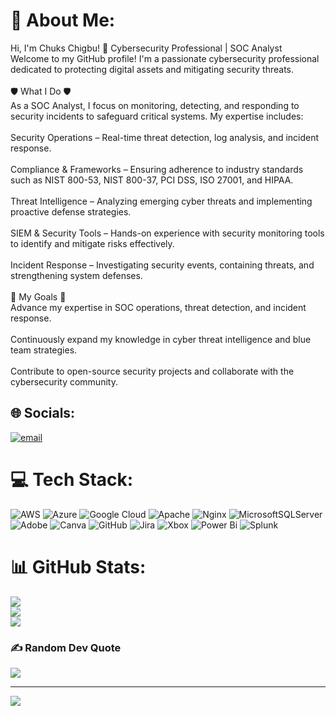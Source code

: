 # 💫 About Me:
Hi, I'm Chuks Chigbu! 🔐 Cybersecurity Professional | SOC Analyst<br>Welcome to my GitHub profile! I'm a passionate cybersecurity professional dedicated to protecting digital assets and mitigating security threats.<br><br>🛡️ What I Do 🛡️<br>As a SOC Analyst, I focus on monitoring, detecting, and responding to security incidents to safeguard critical systems. My expertise includes:<br><br>Security Operations – Real-time threat detection, log analysis, and incident response.<br><br>Compliance & Frameworks – Ensuring adherence to industry standards such as NIST 800-53, NIST 800-37, PCI DSS, ISO 27001, and HIPAA.<br><br>Threat Intelligence – Analyzing emerging cyber threats and implementing proactive defense strategies.<br><br>SIEM & Security Tools – Hands-on experience with security monitoring tools to identify and mitigate risks effectively.<br><br>Incident Response – Investigating security events, containing threats, and strengthening system defenses.<br><br>🎯 My Goals 🎯<br>Advance my expertise in SOC operations, threat detection, and incident response.<br><br>Continuously expand my knowledge in cyber threat intelligence and blue team strategies.<br><br>Contribute to open-source security projects and collaborate with the cybersecurity community.


## 🌐 Socials:
[![email](https://img.shields.io/badge/Email-D14836?logo=gmail&logoColor=white)](mailto:chigbuchuks@outlook.com) 

# 💻 Tech Stack:
![AWS](https://img.shields.io/badge/AWS-%23FF9900.svg?style=for-the-badge&logo=amazon-aws&logoColor=white) ![Azure](https://img.shields.io/badge/azure-%230072C6.svg?style=for-the-badge&logo=microsoftazure&logoColor=white) ![Google Cloud](https://img.shields.io/badge/GoogleCloud-%234285F4.svg?style=for-the-badge&logo=google-cloud&logoColor=white) ![Apache](https://img.shields.io/badge/apache-%23D42029.svg?style=for-the-badge&logo=apache&logoColor=white) ![Nginx](https://img.shields.io/badge/nginx-%23009639.svg?style=for-the-badge&logo=nginx&logoColor=white) ![MicrosoftSQLServer](https://img.shields.io/badge/Microsoft%20SQL%20Server-CC2927?style=for-the-badge&logo=microsoft%20sql%20server&logoColor=white) ![Adobe](https://img.shields.io/badge/adobe-%23FF0000.svg?style=for-the-badge&logo=adobe&logoColor=white) ![Canva](https://img.shields.io/badge/Canva-%2300C4CC.svg?style=for-the-badge&logo=Canva&logoColor=white) ![GitHub](https://img.shields.io/badge/github-%23121011.svg?style=for-the-badge&logo=github&logoColor=white) ![Jira](https://img.shields.io/badge/jira-%230A0FFF.svg?style=for-the-badge&logo=jira&logoColor=white) ![Xbox](https://img.shields.io/badge/xbox-%23107C10.svg?style=for-the-badge&logo=xbox&logoColor=white) ![Power Bi](https://img.shields.io/badge/power_bi-F2C811?style=for-the-badge&logo=powerbi&logoColor=black) ![Splunk](https://img.shields.io/badge/splunk-%23000000.svg?style=for-the-badge&logo=splunk&logoColor=white)
# 📊 GitHub Stats:
![](https://github-readme-stats.vercel.app/api?username=chigbuchuks&theme=radical&hide_border=false&include_all_commits=false&count_private=false)<br/>
![](https://nirzak-streak-stats.vercel.app/?user=chigbuchuks&theme=radical&hide_border=false)<br/>
![](https://github-readme-stats.vercel.app/api/top-langs/?username=chigbuchuks&theme=radical&hide_border=false&include_all_commits=false&count_private=false&layout=compact)

### ✍️ Random Dev Quote
![](https://quotes-github-readme.vercel.app/api?type=horizontal&theme=radical)

---
[![](https://visitcount.itsvg.in/api?id=chigbuchuks&icon=0&color=0)](https://visitcount.itsvg.in)

<!-- Proudly created with GPRM ( https://gprm.itsvg.in ) -->
